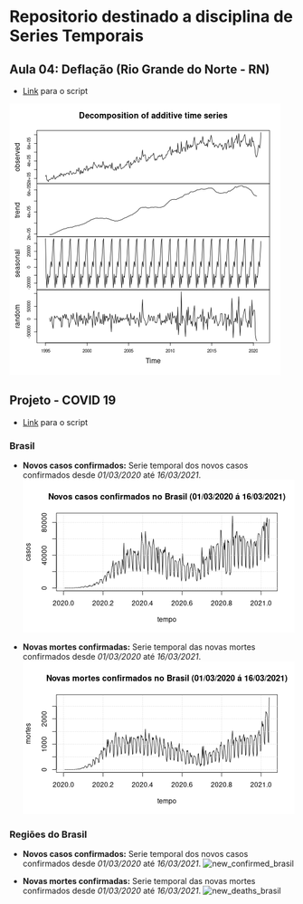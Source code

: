 # Repositorio destinado a disciplina de Series Temporais

## Aula 04: Deflação (Rio Grande do Norte - RN)

* [Link](https://github.com/Manuelfjr/ST/blob/main/R/MyFINTS/deffla.R) para o  script

![Deflação](https://raw.githubusercontent.com/Manuelfjr/ST/main/R/.img/icms_stl.png)

## Projeto - COVID 19
* [Link](https://github.com/Manuelfjr/ST/blob/main/R/project/R/ts_COVID.R) para o script

### Brasil
* **Novos casos confirmados:** Serie temporal dos novos casos confirmados desde _01/03/2020_ até _16/03/2021_.
![new_confirmed_brasil](https://raw.githubusercontent.com/Manuelfjr/ST/main/R/project/R/.img/data_brasil_new_confirmed.png)


* **Novas mortes confirmadas:** Serie temporal das novas mortes confirmados desde _01/03/2020_ até _16/03/2021_.
![new_deaths_brasil](https://raw.githubusercontent.com/Manuelfjr/ST/main/R/project/R/.img/data_brasil_new_deaths.png)

### Regiões do Brasil
* **Novos casos confirmados:** Serie temporal dos novos casos confirmados desde _01/03/2020_ até _16/03/2021_.
![new_confirmed_brasil](https://raw.githubusercontent.com/Manuelfjr/ST/main/R/project/R/.img/data_regions_new_confirmed.png)


* **Novas mortes confirmadas:** Serie temporal das novas mortes confirmados desde _01/03/2020_ até _16/03/2021_.
![new_deaths_brasil](https://raw.githubusercontent.com/Manuelfjr/ST/main/R/project/R/.img/data_regions_new_deaths.png)
